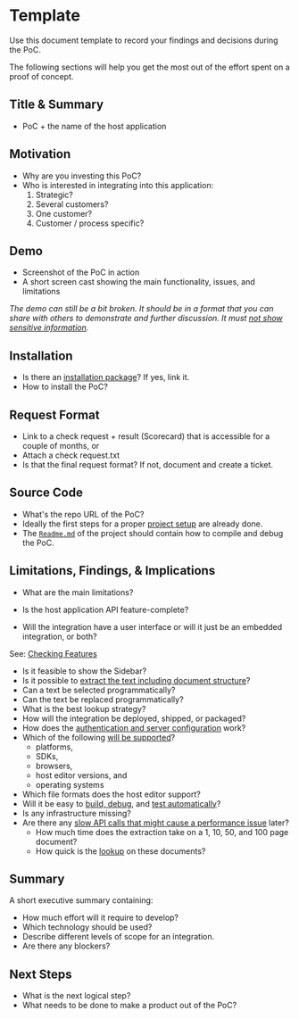 # Template

Use this document template to record your findings and decisions during the PoC.

The following sections will help you get the most out of the effort spent on a proof of concept.

## Title & Summary

* PoC + the name of the host application

## Motivation

* Why are you investing this PoC?
* Who is interested in integrating into this application:
    1. Strategic?
    2. Several customers?
    3. One customer?
    4. Customer / process specific?

## Demo

* Screenshot of the PoC in action
* A short screen cast showing the main functionality, issues, and limitations

*The demo can still be a bit broken. It should be in a format that you can share with others to demonstrate and further discussion.*
*It must [not show sensitive information](security-safety.md).*

## Installation

* Is there an [installation package](packaging.md)? If yes, link it.
* How to install the PoC?

## Request Format

* Link to a check request + result (Scorecard) that is accessible for a couple of months, or
* Attach a check request.txt
* Is that the final request format? If not, document and create a ticket.

## Source Code

* What's the repo URL of the PoC?
* Ideally the first steps for a proper [project setup](project-setup.md) are already done.
* The [`Readme.md`](project-setup.md#readme) of the project should contain how to compile and debug the PoC.

## Limitations, Findings, & Implications

* What are the main limitations?

* Is the host application API feature-complete?
* Will the integration have a user interface or will it just be an embedded integration, or both?

See: [Checking Features](checking-features.md)

* Is it feasible to show the Sidebar?
* Is it possible to [extract the text including document structure](text-extraction.md)?
* Can a text be selected programmatically?
* Can the text be replaced programmatically?
* What is the best lookup strategy?
* How will the integration be deployed, shipped, or packaged?
* How does the [authentication and server configuration](configuration.md) work?
* Which of the following [will be supported](interoperability.md)?
    + platforms,
    + SDKs,
    + browsers,
    + host editor versions, and
    + operating systems
* Which file formats does the host editor support?
* Will it be easy to [build, debug](project-setup.md#build-system), and [test automatically](testing.md)?
* Is any infrastructure missing?
* Are there any [slow API calls that might cause a performance issue](performance.md) later?
    + How much time does the extraction take on a 1, 10, 50, and 100 page document?
    + How quick is the [lookup](text-lookup.md) on these documents?

## Summary

A short executive summary containing:

* How much effort will it require to develop?
* Which technology should be used?
* Describe different levels of scope for an integration.
* Are there any blockers?

## Next Steps

* What is the next logical step?
* What needs to be done to make a product out of the PoC?
